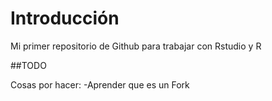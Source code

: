# Introducción

Mi primer repositorio de Github para trabajar con Rstudio y R

##TODO

Cosas por hacer:
-Aprender que es un Fork
